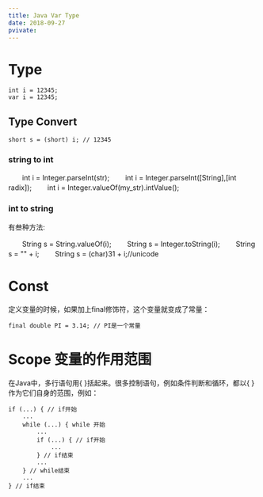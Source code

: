 ```yaml
---
title: Java Var Type
date: 2018-09-27
pvivate:
---
```

# Type

    int i = 12345;
    var i = 12345;

## Type Convert

    short s = (short) i; // 12345

### string to int

　　int i = Integer.parseInt(str);
　　int i = Integer.parseInt([String],[int radix]);
　　int i = Integer.valueOf(my_str).intValue();

### int to string
有叁种方法:

　　String s = String.valueOf(i);
　　String s = Integer.toString(i);
　　String s = "" + i;
　　String s = (char)31 + i;//unicode

# Const
定义变量的时候，如果加上final修饰符，这个变量就变成了常量：

    final double PI = 3.14; // PI是一个常量

# Scope 变量的作用范围
在Java中，多行语句用{ }括起来。很多控制语句，例如条件判断和循环，都以{ }作为它们自身的范围，例如：

    if (...) { // if开始
        ...
        while (...) { while 开始
            ...
            if (...) { // if开始
                ...
            } // if结束
            ...
        } // while结束
        ...
    } // if结束
